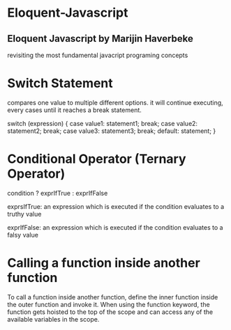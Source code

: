# Eloquent-Javascript

## Eloquent Javascript by Marijin Haverbeke

revisiting the most fundamental javacript programing concepts

# Switch Statement

compares one value to multiple different options. it will continue executing, every cases until it reaches a break statement.

switch (expression) {
case value1:
statement1;
break;
case value2:
statement2;
break;
case value3:
statement3;
break;
default:
statement;
}

# Conditional Operator (Ternary Operator)

condition ? exprIfTrue : exprIfFalse

exprsIfTrue:
an expression which is executed if the condition evaluates to a truthy value

exprIfFalse:
an expression which is executed if the condition evaluates to a falsy value

# Calling a function inside another function

To call a function inside another function, define the inner function inside the outer function and invoke it. When using the function keyword, the function gets hoisted to the top of the scope and can access any of the available variables in the scope.
